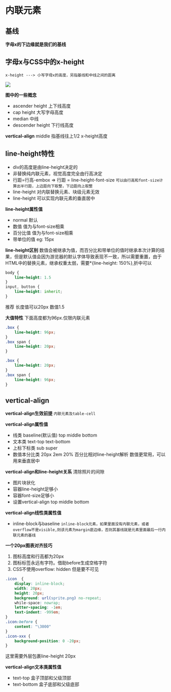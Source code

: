 # 内联元素

## 基线
**字母x的下边缘就是我们的基线**

## 字母x与CSS中的x-height

    x-height ---> 小写字母x的高度，另指基线和中线之间的距离

![](https://user-gold-cdn.xitu.io/2019/5/3/16a7dbdbd7c3a450?w=613&h=228&f=png&s=36276)

**图中的一些概念**
* ascender height 上下线高度
* cap height 大写字母高度
* median 中线
* descender height 下行线高度

**vertical-align**
middle 指基线往上1/2 x-height高度


## line-height特性
* div的高度是由line-height决定的
* 非替换纯内联元素，视觉高度完全由行高决定
* 行距=行高-embox => 行距 = line-height-font-size
`可以由行高和font-size计算出半行距，上边距向下取整，下边距向上取整`
* line-height 对内联替换元素、块级元素无效
* line-height 可以实现内联元素的垂直居中

**line-height属性值**
* normal 默认
* 数值 值为与font-size相乘 
* 百分比值 值为与font-size相乘 
* 带单位的值 eg: 15px

**line-height区别**
数值会被继承为值，而百分比和带单位的值时继承本次计算的结果，但是默认值会因为游览器的默认字体导致表现不一致，所以需要重置，由于HTML中的替换元素，继承权重太弱，需要*{line-height: 150%},折中可以
```css
body {
    line-height: 1.5
}
input, button {
    line-height: inherit;
}
```
推荐 长度值可以20px 数值1.5

**大值特性**
下面高度都为96px.仅限内联元素
```css
.box {
    line-height: 96px;
}
.box span {
    line-height: 20px;
}

.box {
    line-height: 20px;
}
.box span {
    line-height: 96px;
}
```

## vertical-align

**vertical-align生效前提**
`内联元素及table-cell`

**vertical-align属性值**
* 线类 baseline(默认值) top middle bottom
* 文本类 text-top text-bottom
* 上标下标类 sub super
* 数值本分比类 20px 2em 20% 百分比相对line-height解析 数值更常用，可以用来垂直居中

**vertical-align和line-height关系**
清除照片的间隙
* 图片块状化
* 容器line-height足够小
* 容器font-size足够小
* 设置vertical-align top middle bottom

**vertical-align线性类属性值**
* inline-block与baseline
`inline-block元素，如果里面没有内联元素，或者overflow不是visible,则该元素为margin底边缘，否则其基线就是元素里面最后一行内联元素的基线`

**一个20px图表对齐技巧**
1. 图标高度和行高都为20px
2. 图标标签永远有字符。借助before生成空格字符
3. CSS不使用overflow: hidden 但是要不可见

```css
.icon  {
    display: inline-block;
    width: 20px;
    height: 20px;
    background: url(sprite.png) no-repeat;
    while-space: nowrap;
    letter-spacing: -1em;
    text-indent: -999em;
}
.icon:before {
    content: "\3000"
}
.icon-xxx {
    background-position: 0 -20px;
}
```
这里需要外层包裹line-height 20px

**vertical-align文本类属性值**
* text-top 盒子顶部和父级顶部
* text-bottom 盒子底部和父级底部
